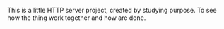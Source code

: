This is a little HTTP server project, created by studying purpose. To see how the thing work together and how are done.
